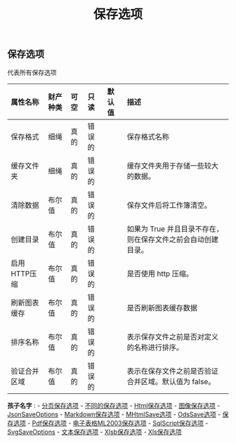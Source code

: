 ﻿---
title: 保存选项
second_title: Aspose.Cells Cloud Documen
type: docs
url: /zh/specification/model/saveoptions/
description: Aspose.Cells 云模型规范：SaveOptions。轻松处理 Excel 和其他电子表格文档，具有打开、生成、编辑、拆分、合并、比较和转换等功能
kwords: Excel, Office, 电子表格, Cloud REST API, 保存选项
weight: 50
---
## **保存选项**

代表所有保存选项

|属性名称|财产种类|可空|只读|默认值|描述|
|:- |:- |:- |:- |:- |:- |
|保存格式|细绳|真的|错误的||保存格式名称|
|缓存文件夹|细绳|真的|错误的||缓存文件夹用于存储一些较大的数据。|
|清除数据|布尔值|真的|错误的||保存文件后将工作簿清空。|
|创建目录|布尔值|真的|错误的||如果为 True 并且目录不存在，则在保存文件之前会自动创建目录。|
|启用HTTP压缩|布尔值|真的|错误的||是否使用 http 压缩。|
|刷新图表缓存|布尔值|真的|错误的||是否刷新图表缓存数据|
|排序名称|布尔值|真的|错误的||表示保存文件之前是否对定义的名称进行排序。|
|验证合并区域|布尔值|真的|错误的||表示在保存文件之前是否验证合并区域。默认值为 false。|

**孩子名字** : 
	-  [分页保存选项](paginatedsaveoptions) 
	-  [不同的保存选项](difsaveoptions) 
	-  [Html保存选项](htmlsaveoptions) 
	-  [图像保存选项](imagesaveoptions) 
	-  [JsonSaveOptions](jsonsaveoptions) 
	-  [Markdown保存选项](markdownsaveoptions) 
	-  [MHtmlSave选项](mhtmlsaveoptions) 
	-  [OdsSave选项](odssaveoptions) 
	-  [保存选项](ooxmlsaveoptions) 
	-  [Pdf保存选项](pdfsaveoptions) 
	-  [电子表格ML2003保存选项](spreadsheetml2003saveoptions) 
	-  [SqlScript保存选项](sqlscriptsaveoptions) 
	-  [SvgSaveOptions](svgsaveoptions) 
	-  [文本保存选项](txtsaveoptions) 
	-  [Xlsb保存选项](xlsbsaveoptions) 
	-  [Xls保存选项](xlssaveoptions) 
